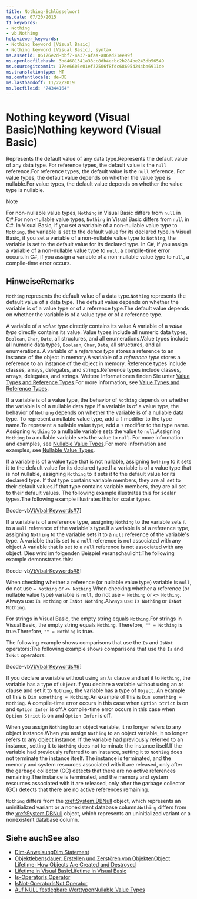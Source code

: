 ```yaml
---
title: Nothing-Schlüsselwort
ms.date: 07/20/2015
f1_keywords:
- Nothing
- vb.Nothing
helpviewer_keywords:
- Nothing keyword [Visual Basic]
- Nothing keyword [Visual Basic], syntax
ms.assetid: 06176e2d-bbf7-4a37-afaa-a86ad21ee99f
ms.openlocfilehash: 3bd4681341a33cc8db4ecbc2b284be243db56549
ms.sourcegitcommit: 17ee6605e01ef32506f8fdc686954244ba6911de
ms.translationtype: MT
ms.contentlocale: de-DE
ms.lasthandoff: 11/22/2019
ms.locfileid: "74344164"
---
```

# <a name="nothing-keyword-visual-basic"></a><span data-ttu-id="79567-102">Nothing keyword (Visual Basic)</span><span class="sxs-lookup"><span data-stu-id="79567-102">Nothing keyword (Visual Basic)</span></span>

<span data-ttu-id="79567-103">Represents the default value of any data type.</span><span class="sxs-lookup"><span data-stu-id="79567-103">Represents the default value of any data type.</span></span> <span data-ttu-id="79567-104">For reference types, the default value is the `null` reference.</span><span class="sxs-lookup"><span data-stu-id="79567-104">For reference types, the default value is the `null` reference.</span></span> <span data-ttu-id="79567-105">For value types, the default value depends on whether the value type is nullable.</span><span class="sxs-lookup"><span data-stu-id="79567-105">For value types, the default value depends on whether the value type is nullable.</span></span>

> [!NOTE]
> <span data-ttu-id="79567-106">For non-nullable value types, `Nothing` in Visual Basic differs from `null` in C#.</span><span class="sxs-lookup"><span data-stu-id="79567-106">For non-nullable value types, `Nothing` in Visual Basic differs from `null` in C#.</span></span> <span data-ttu-id="79567-107">In Visual Basic, if you set a variable of a non-nullable value type to `Nothing`, the variable is set to the default value for its declared type.</span><span class="sxs-lookup"><span data-stu-id="79567-107">In Visual Basic, if you set a variable of a non-nullable value type to `Nothing`, the variable is set to the default value for its declared type.</span></span> <span data-ttu-id="79567-108">In C#, if you assign a variable of a non-nullable value type to `null`, a compile-time error occurs.</span><span class="sxs-lookup"><span data-stu-id="79567-108">In C#, if you assign a variable of a non-nullable value type to `null`, a compile-time error occurs.</span></span>

## <a name="remarks"></a><span data-ttu-id="79567-109">Hinweise</span><span class="sxs-lookup"><span data-stu-id="79567-109">Remarks</span></span>

<span data-ttu-id="79567-110">`Nothing` represents the default value of a data type.</span><span class="sxs-lookup"><span data-stu-id="79567-110">`Nothing` represents the default value of a data type.</span></span> <span data-ttu-id="79567-111">The default value depends on whether the variable is of a value type or of a reference type.</span><span class="sxs-lookup"><span data-stu-id="79567-111">The default value depends on whether the variable is of a value type or of a reference type.</span></span>

<span data-ttu-id="79567-112">A variable of a *value type* directly contains its value.</span><span class="sxs-lookup"><span data-stu-id="79567-112">A variable of a *value type* directly contains its value.</span></span> <span data-ttu-id="79567-113">Value types include all numeric data types, `Boolean`, `Char`, `Date`, all structures, and all enumerations.</span><span class="sxs-lookup"><span data-stu-id="79567-113">Value types include all numeric data types, `Boolean`, `Char`, `Date`, all structures, and all enumerations.</span></span> <span data-ttu-id="79567-114">A variable of a *reference type* stores a reference to an instance of the object in memory.</span><span class="sxs-lookup"><span data-stu-id="79567-114">A variable of a *reference type* stores a reference to an instance of the object in memory.</span></span> <span data-ttu-id="79567-115">Reference types include classes, arrays, delegates, and strings.</span><span class="sxs-lookup"><span data-stu-id="79567-115">Reference types include classes, arrays, delegates, and strings.</span></span> <span data-ttu-id="79567-116">Weitere Informationen finden Sie unter [Value Types and Reference Types](../programming-guide/language-features/data-types/value-types-and-reference-types.md).</span><span class="sxs-lookup"><span data-stu-id="79567-116">For more information, see [Value Types and Reference Types](../programming-guide/language-features/data-types/value-types-and-reference-types.md).</span></span>

<span data-ttu-id="79567-117">If a variable is of a value type, the behavior of `Nothing` depends on whether the variable is of a nullable data type.</span><span class="sxs-lookup"><span data-stu-id="79567-117">If a variable is of a value type, the behavior of `Nothing` depends on whether the variable is of a nullable data type.</span></span> <span data-ttu-id="79567-118">To represent a nullable value type, add a `?` modifier to the type name.</span><span class="sxs-lookup"><span data-stu-id="79567-118">To represent a nullable value type, add a `?` modifier to the type name.</span></span> <span data-ttu-id="79567-119">Assigning `Nothing` to a nullable variable sets the value to `null`.</span><span class="sxs-lookup"><span data-stu-id="79567-119">Assigning `Nothing` to a nullable variable sets the value to `null`.</span></span> <span data-ttu-id="79567-120">For more information and examples, see [Nullable Value Types](../programming-guide/language-features/data-types/nullable-value-types.md).</span><span class="sxs-lookup"><span data-stu-id="79567-120">For more information and examples, see [Nullable Value Types](../programming-guide/language-features/data-types/nullable-value-types.md).</span></span>

<span data-ttu-id="79567-121">If a variable is of a value type that is not nullable, assigning `Nothing` to it sets it to the default value for its declared type.</span><span class="sxs-lookup"><span data-stu-id="79567-121">If a variable is of a value type that is not nullable, assigning `Nothing` to it sets it to the default value for its declared type.</span></span> <span data-ttu-id="79567-122">If that type contains variable members, they are all set to their default values.</span><span class="sxs-lookup"><span data-stu-id="79567-122">If that type contains variable members, they are all set to their default values.</span></span> <span data-ttu-id="79567-123">The following example illustrates this for scalar types.</span><span class="sxs-lookup"><span data-stu-id="79567-123">The following example illustrates this for scalar types.</span></span>

[!code-vb[VbVbalrKeywords#7](~/samples/snippets/visualbasic/VS_Snippets_VBCSharp/VbVbalrKeywords/VB/Class2.vb#7)]

<span data-ttu-id="79567-124">If a variable is of a reference type, assigning `Nothing` to the variable sets it to a `null` reference of the variable's type.</span><span class="sxs-lookup"><span data-stu-id="79567-124">If a variable is of a reference type, assigning `Nothing` to the variable sets it to a `null` reference of the variable's type.</span></span> <span data-ttu-id="79567-125">A variable that is set to a `null` reference is not associated with any object.</span><span class="sxs-lookup"><span data-stu-id="79567-125">A variable that is set to a `null` reference is not associated with any object.</span></span> <span data-ttu-id="79567-126">Dies wird im folgenden Beispiel veranschaulicht:</span><span class="sxs-lookup"><span data-stu-id="79567-126">The following example demonstrates this:</span></span>

[!code-vb[VbVbalrKeywords#8](~/samples/snippets/visualbasic/VS_Snippets_VBCSharp/VbVbalrKeywords/VB/class3.vb#8)]

<span data-ttu-id="79567-127">When checking whether a reference (or nullable value type) variable is `null`, do not use `= Nothing` or `<> Nothing`.</span><span class="sxs-lookup"><span data-stu-id="79567-127">When checking whether a reference (or nullable value type) variable is `null`, do not use `= Nothing` or `<> Nothing`.</span></span> <span data-ttu-id="79567-128">Always use `Is Nothing` or `IsNot Nothing`.</span><span class="sxs-lookup"><span data-stu-id="79567-128">Always use `Is Nothing` or `IsNot Nothing`.</span></span>

<span data-ttu-id="79567-129">For strings in Visual Basic, the empty string equals `Nothing`.</span><span class="sxs-lookup"><span data-stu-id="79567-129">For strings in Visual Basic, the empty string equals `Nothing`.</span></span> <span data-ttu-id="79567-130">Therefore, `"" = Nothing` is true.</span><span class="sxs-lookup"><span data-stu-id="79567-130">Therefore, `"" = Nothing` is true.</span></span>

<span data-ttu-id="79567-131">The following example shows comparisons that use the `Is` and `IsNot` operators:</span><span class="sxs-lookup"><span data-stu-id="79567-131">The following example shows comparisons that use the `Is` and `IsNot` operators:</span></span>

[!code-vb[VbVbalrKeywords#9](~/samples/snippets/visualbasic/VS_Snippets_VBCSharp/VbVbalrKeywords/VB/Class4.vb#9)]

<span data-ttu-id="79567-132">If you declare a variable without using an `As` clause and set it to `Nothing`, the variable has a type of `Object`.</span><span class="sxs-lookup"><span data-stu-id="79567-132">If you declare a variable without using an `As` clause and set it to `Nothing`, the variable has a type of `Object`.</span></span> <span data-ttu-id="79567-133">An example of this is `Dim something = Nothing`.</span><span class="sxs-lookup"><span data-stu-id="79567-133">An example of this is `Dim something = Nothing`.</span></span> <span data-ttu-id="79567-134">A compile-time error occurs in this case when `Option Strict` is on and `Option Infer` is off.</span><span class="sxs-lookup"><span data-stu-id="79567-134">A compile-time error occurs in this case when `Option Strict` is on and `Option Infer` is off.</span></span>

<span data-ttu-id="79567-135">When you assign `Nothing` to an object variable, it no longer refers to any object instance.</span><span class="sxs-lookup"><span data-stu-id="79567-135">When you assign `Nothing` to an object variable, it no longer refers to any object instance.</span></span> <span data-ttu-id="79567-136">If the variable had previously referred to an instance, setting it to `Nothing` does not terminate the instance itself.</span><span class="sxs-lookup"><span data-stu-id="79567-136">If the variable had previously referred to an instance, setting it to `Nothing` does not terminate the instance itself.</span></span> <span data-ttu-id="79567-137">The instance is terminated, and the memory and system resources associated with it are released, only after the garbage collector (GC) detects that there are no active references remaining.</span><span class="sxs-lookup"><span data-stu-id="79567-137">The instance is terminated, and the memory and system resources associated with it are released, only after the garbage collector (GC) detects that there are no active references remaining.</span></span>

<span data-ttu-id="79567-138">`Nothing` differs from the <xref:System.DBNull> object, which represents an uninitialized variant or a nonexistent database column.</span><span class="sxs-lookup"><span data-stu-id="79567-138">`Nothing` differs from the <xref:System.DBNull> object, which represents an uninitialized variant or a nonexistent database column.</span></span>

## <a name="see-also"></a><span data-ttu-id="79567-139">Siehe auch</span><span class="sxs-lookup"><span data-stu-id="79567-139">See also</span></span>

- [<span data-ttu-id="79567-140">Dim-Anweisung</span><span class="sxs-lookup"><span data-stu-id="79567-140">Dim Statement</span></span>](./statements/dim-statement.md)
- [<span data-ttu-id="79567-141">Objektlebensdauer: Erstellen und Zerstören von Objekten</span><span class="sxs-lookup"><span data-stu-id="79567-141">Object Lifetime: How Objects Are Created and Destroyed</span></span>](../programming-guide/language-features/objects-and-classes/object-lifetime-how-objects-are-created-and-destroyed.md)
- [<span data-ttu-id="79567-142">Lifetime in Visual Basic</span><span class="sxs-lookup"><span data-stu-id="79567-142">Lifetime in Visual Basic</span></span>](../programming-guide/language-features/declared-elements/lifetime.md)
- [<span data-ttu-id="79567-143">Is-Operator</span><span class="sxs-lookup"><span data-stu-id="79567-143">Is Operator</span></span>](./operators/is-operator.md)
- [<span data-ttu-id="79567-144">IsNot-Operator</span><span class="sxs-lookup"><span data-stu-id="79567-144">IsNot Operator</span></span>](./operators/isnot-operator.md)
- [<span data-ttu-id="79567-145">Auf NULL festlegbare Werttypen</span><span class="sxs-lookup"><span data-stu-id="79567-145">Nullable Value Types</span></span>](../programming-guide/language-features/data-types/nullable-value-types.md)
